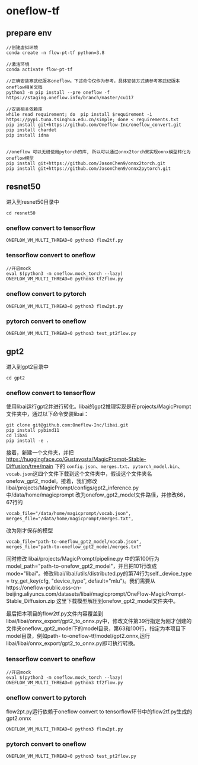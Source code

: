 # oneflow-tf

## prepare env
```
//创建虚拟环境
conda create -n flow-pt-tf python=3.8

//激活环境
conda activate flow-pt-tf

//正确安装寒武纪版本oneflow。下述命令仅作为参考，具体安装方式请参考寒武纪版本oneflow相关文档
python3 -m pip install --pre oneflow -f https://staging.oneflow.info/branch/master/cu117

//安装相关依赖库
while read requirement; do  pip install $requirement -i https://pypi.tuna.tsinghua.edu.cn/simple; done < requirements.txt
pip install git+https://github.com/Oneflow-Inc/oneflow_convert.git
pip install chardet 
pip install idna 


//oneflow 可以无缝使用pytorch的库, 所以可以通过onnx2torch来实现onnx模型转化为oneflow模型
pip install git+https://github.com/JasonChen9/onnx2torch.git
pip install git+https://github.com/JasonChen9/onnx2pytorch.git
```

## resnet50 
进入到resnet50目录中
```
cd resnet50
```
### oneflow convert to tensorflow
```
ONEFLOW_VM_MULTI_THREAD=0 python3 flow2tf.py
```

### tensorflow convert to oneflow
```
//开启mock
eval $(python3 -m oneflow.mock_torch --lazy)
ONEFLOW_VM_MULTI_THREAD=0 python3 tf2flow.py
```

### oneflow convert to pytorch
```
ONEFLOW_VM_MULTI_THREAD=0 python3 flow2pt.py
```

### pytorch convert to oneflow
```
ONEFLOW_VM_MULTI_THREAD=0 python3 test_pt2flow.py
``` 

## gpt2
进入到gpt2目录中
```
cd gpt2
```
### oneflow convert to tensorflow
使用libai运行gpt2并进行转化。libai的gpt2推理实现是在projects/MagicPrompt文件夹中，通过以下命令安装libai：
```
git clone git@github.com:Oneflow-Inc/libai.git
pip install pybind11
cd libai
pip install -e .
```
接着，新建一个文件夹，并把 https://huggingface.co/Gustavosta/MagicPrompt-Stable-Diffusion/tree/main 下的 `config.json`、`merges.txt`、`pytorch_model.bin`、`vocab.json`这四个文件下载到这个文件夹中，假设这个文件夹名onefow_gpt2_model。接着，我们修改 libai/projects/MagicPrompt/configs/gpt2_inference.py 中/data/home/magicprompt 改为onefow_gpt2_model文件路径，并修改66，67行的
```
vocab_file="/data/home/magicprompt/vocab.json", 
merges_file="/data/home/magicprompt/merges.txt",
```
改为刚才保存的模型
```
vocab_file="path-to-oneflow_gpt2_model/vocab.json", 
merges_file="path-to-oneflow_gpt2_model/merges.txt"
```
同时修改 libai/projects/MagicPrompt/pipeline.py 中的第100行为model_path="path-to-onefow_gpt2_model"，并且把101行改成mode="libai"。修改libai/libai/utils/distributed.py的第74行为self._device_type = try_get_key(cfg, "device_type", default="mlu")。我们需要从https://oneflow-public.oss-cn-beijing.aliyuncs.com/datasets/libai/magicprompt/OneFlow-MagicPrompt-Stable_Diffusion.zip 这里下载模型解压到onefow_gpt2_model文件夹中。

最后把本项目的flow2tf.py文件内容覆盖到libai/libai/onnx_export/gpt2_to_onnx.py中，修改文件第39行指定为刚才创建的文件夹oneflow_gpt2_model下的model目录，第63和100行，指定为本项目下model目录，例如path-
to-oneflow-tf/model/gpt2.onnx,运行libai/libai/onnx_export/gpt2_to_onnx.py即可执行转换。

### tensorflow convert to oneflow
```
//开启mock
eval $(python3 -m oneflow.mock_torch --lazy)
ONEFLOW_VM_MULTI_THREAD=0 python3 tf2flow.py
```

### oneflow convert to pytorch
 flow2pt.py运行依赖于oneflow convert to tensorflow环节中的flow2tf.py生成的gpt2.onnx
```
ONEFLOW_VM_MULTI_THREAD=0 python3 flow2pt.py
```

### pytorch convert to oneflow
```
ONEFLOW_VM_MULTI_THREAD=0 python3 test_pt2flow.py
``` 
